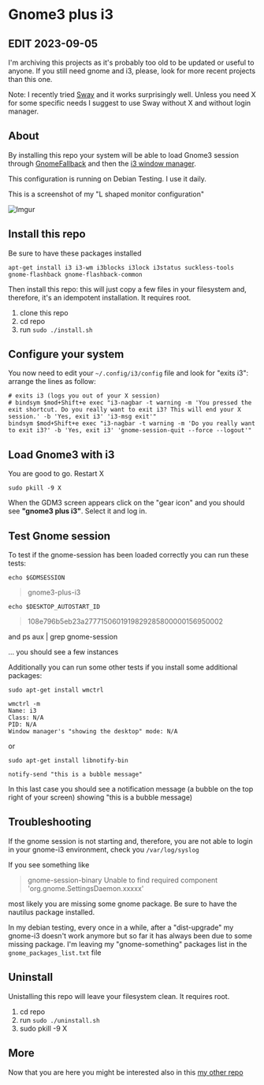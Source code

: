 # Gnome3 plus i3

## EDIT 2023-09-05

I'm archiving this projects as it's probably too old to be updated or useful to anyone. If you still need gnome and i3, please, look for more recent projects than this one.

Note: I recently tried [Sway](https://swaywm.org/) and it works surprisingly well. Unless you need X for some specific needs I suggest to use Sway without X and without login manager.

## About

By installing this repo your system will be able to load Gnome3 session through [GnomeFallback](https://wiki.gnome.org/Projects/GnomeFlashback) and then the [i3 window manager](https://i3wm.org/).

This configuration is running on Debian Testing. I use it daily.

This is a screenshot of my "L shaped monitor configuration" 

![Imgur](https://i.imgur.com/4sAOjwj.png)

## Install this repo

Be sure to have these packages installed

	apt-get install i3 i3-wm i3blocks i3lock i3status suckless-tools gnome-flashback gnome-flashback-common

Then install this repo: this will just copy a few files in your filesystem and, therefore, it's an idempotent installation. It requires root.

1. clone this repo
1. cd repo
1. run `sudo ./install.sh`


## Configure your system

You now need to edit your `~/.config/i3/config` file and look for "exits i3": arrange the lines as follow:

	# exits i3 (logs you out of your X session)
	# bindsym $mod+Shift+e exec "i3-nagbar -t warning -m 'You pressed the exit shortcut. Do you really want to exit i3? This will end your X session.' -b 'Yes, exit i3' 'i3-msg exit'"
	bindsym $mod+Shift+e exec "i3-nagbar -t warning -m 'Do you really want to exit i3?' -b 'Yes, exit i3' 'gnome-session-quit --force --logout'"


## Load Gnome3 with i3

You are good to go. Restart X

	sudo pkill -9 X

When the GDM3 screen appears click on the "gear icon" and you should see **"gnome3 plus i3"**. Select it and log in.

## Test Gnome session

To test if the gnome-session has been loaded correctly you can run these tests:

	echo $GDMSESSION

> gnome3-plus-i3

	echo $DESKTOP_AUTOSTART_ID

> 108e796b5eb23a2777150601919829285800000156950002

and 
	ps aux | grep gnome-session

... you should see a few instances


Additionally you can run some other tests if you install some additional packages:

	sudo apt-get install wmctrl

	wmctrl -m
	Name: i3
	Class: N/A
	PID: N/A
	Window manager's "showing the desktop" mode: N/A

or

	sudo apt-get install libnotify-bin

	notify-send "this is a bubble message"


In this last case you should see a notification message (a bubble on the top right of your screen) showing "this is a bubble message)

## Troubleshooting

If the gnome session is not starting and, therefore, you are not able to login in your gnome-i3 environment, check you `/var/log/syslog`

If you see something like

> gnome-session-binary Unable to find required component 'org.gnome.SettingsDaemon.xxxxx'

most likely you are missing some gnome package. Be sure to have the nautilus package installed.

In my debian testing, every once in a while, after a "dist-upgrade" my gnome-i3 doesn't work anymore but so far it has always been due to some missing package.
I'm leaving my "gnome-something" packages list in the `gnome_packages_list.txt` file


## Uninstall

Unistalling this repo will leave your filesystem clean. It requires root.

1. cd repo
1. run `sudo ./uninstall.sh`
1. sudo pkill -9 X

## More

Now that you are here you might be interested also in this [my other repo](https://github.com/damko/i3-config)
